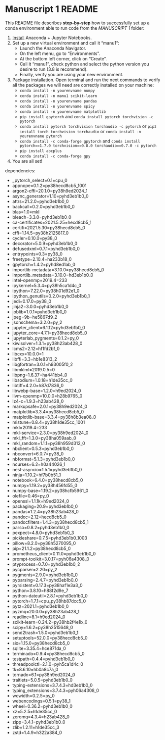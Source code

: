# Manuscript 1 README

This README file describes **step-by-step** how to successfully set up a conda environment able to run code from the *MANUSCRIPT 1* folder:

1. [Install](https://www.anaconda.com/products/individual) Anaconda + Jupyter Notebooks.
2. Set up a new virtual environment and call it “manu1”:
	- Launch the Anaconda Navigator.
	- On the left menu, go to “Environments”.
	- At the bottom left corner, click on “Create”.
	- Call it “manu1”, check python and select the python version you desire to run (3.8 is recommend).
	- Finally, verify you are using your new environment.
3. Package installation. Open terminal and run the next commands to verify all the packages we will need are correctly installed on your machine:
	- `conda install -n yourenvname numpy`
	- `conda install -n manu1 scikit-learn` 
	- `conda install -n yourenvname pandas`
	- `conda install -n yourenvname spicy`
	- `conda install -n yourenvname matplotlib`
	- `pip install gpytorch` and `conda install pytorch torchvision -c pytorch`
	- `conda install pytorch torchvision torchaudio -c pytorch` or `pip3 install torch torchvision torchaudio` or `conda install -n yourenvname pytorch`
	- `conda install -c conda-forge gpytorch` and `conda install pytorch==1.7.0 torchvision==0.8.0 torchaudio==0.7.0 -c pytorch`
	- `pip install abcplus`
	- `conda install -c conda-forge gpy`
4. You are all set!

dependencies:
  - _pytorch_select=0.1=cpu_0
  - appnope=0.1.2=py38hecd8cb5_1001
  - argon2-cffi=20.1.0=py38h9ed2024_1
  - async_generator=1.10=pyhd3eb1b0_0
  - attrs=21.2.0=pyhd3eb1b0_0
  - backcall=0.2.0=pyhd3eb1b0_0
  - blas=1.0=mkl
  - bleach=3.3.0=pyhd3eb1b0_0
  - ca-certificates=2021.5.25=hecd8cb5_1
  - certifi=2021.5.30=py38hecd8cb5_0
  - cffi=1.14.5=py38h2125817_0
  - cycler=0.10.0=py38_0
  - decorator=5.0.9=pyhd3eb1b0_0
  - defusedxml=0.7.1=pyhd3eb1b0_0
  - entrypoints=0.3=py38_0
  - freetype=2.10.4=ha233b18_0
  - gpytorch=1.4.2=pyhd8ed1ab_0
  - importlib-metadata=3.10.0=py38hecd8cb5_0
  - importlib_metadata=3.10.0=hd3eb1b0_0
  - intel-openmp=2019.4=233
  - ipykernel=5.3.4=py38h5ca1d4c_0
  - ipython=7.22.0=py38h01d92e1_0
  - ipython_genutils=0.2.0=pyhd3eb1b0_1
  - jedi=0.17.0=py38_0
  - jinja2=3.0.0=pyhd3eb1b0_0
  - joblib=1.0.1=pyhd3eb1b0_0
  - jpeg=9b=he5867d9_2
  - jsonschema=3.2.0=py_2
  - jupyter_client=6.1.12=pyhd3eb1b0_0
  - jupyter_core=4.7.1=py38hecd8cb5_0
  - jupyterlab_pygments=0.1.2=py_0
  - kiwisolver=1.3.1=py38h23ab428_0
  - lcms2=2.12=hf1fd2bf_0
  - libcxx=10.0.0=1
  - libffi=3.3=hb1e8313_2
  - libgfortran=3.0.1=h93005f0_2
  - libmklml=2019.0.5=0
  - libpng=1.6.37=ha441bb4_0
  - libsodium=1.0.18=h1de35cc_0
  - libtiff=4.2.0=h87d7836_0
  - libwebp-base=1.2.0=h9ed2024_0
  - llvm-openmp=10.0.0=h28b9765_0
  - lz4-c=1.9.3=h23ab428_0
  - markupsafe=2.0.1=py38h9ed2024_0
  - matplotlib=3.3.4=py38hecd8cb5_0
  - matplotlib-base=3.3.4=py38h8b3ea08_0
  - mistune=0.8.4=py38h1de35cc_1001
  - mkl=2019.4=233
  - mkl-service=2.3.0=py38h9ed2024_0
  - mkl_fft=1.3.0=py38ha059aab_0
  - mkl_random=1.1.1=py38h959d312_0
  - nbclient=0.5.3=pyhd3eb1b0_0
  - nbconvert=6.0.7=py38_0
  - nbformat=5.1.3=pyhd3eb1b0_0
  - ncurses=6.2=h0a44026_1
  - nest-asyncio=1.5.1=pyhd3eb1b0_0
  - ninja=1.10.2=hf7b0b51_1
  - notebook=6.4.0=py38hecd8cb5_0
  - numpy=1.19.2=py38h456fd55_0
  - numpy-base=1.19.2=py38hcfb5961_0
  - olefile=0.46=py_0
  - openssl=1.1.1k=h9ed2024_0
  - packaging=20.9=pyhd3eb1b0_0
  - pandas=1.2.4=py38h23ab428_0
  - pandoc=2.12=hecd8cb5_0
  - pandocfilters=1.4.3=py38hecd8cb5_1
  - parso=0.8.2=pyhd3eb1b0_0
  - pexpect=4.8.0=pyhd3eb1b0_3
  - pickleshare=0.7.5=pyhd3eb1b0_1003
  - pillow=8.2.0=py38h5270095_0
  - pip=21.1.2=py38hecd8cb5_0
  - prometheus_client=0.11.0=pyhd3eb1b0_0
  - prompt-toolkit=3.0.17=pyh06a4308_0
  - ptyprocess=0.7.0=pyhd3eb1b0_2
  - pycparser=2.20=py_2
  - pygments=2.9.0=pyhd3eb1b0_0
  - pyparsing=2.4.7=pyhd3eb1b0_0
  - pyrsistent=0.17.3=py38haf1e3a3_0
  - python=3.8.10=h88f2d9e_7
  - python-dateutil=2.8.1=pyhd3eb1b0_0
  - pytorch=1.7.1=cpu_py38hb87dcc5_0
  - pytz=2021.1=pyhd3eb1b0_0
  - pyzmq=20.0.0=py38h23ab428_1
  - readline=8.1=h9ed2024_0
  - scikit-learn=0.24.2=py38hb2f4e1b_0
  - scipy=1.6.2=py38h2515648_0
  - send2trash=1.5.0=pyhd3eb1b0_1
  - setuptools=52.0.0=py38hecd8cb5_0
  - six=1.15.0=py38hecd8cb5_0
  - sqlite=3.35.4=hce871da_0
  - terminado=0.9.4=py38hecd8cb5_0
  - testpath=0.4.4=pyhd3eb1b0_0
  - threadpoolctl=2.1.0=pyh5ca1d4c_0
  - tk=8.6.10=hb0a8c7a_0
  - tornado=6.1=py38h9ed2024_0
  - traitlets=5.0.5=pyhd3eb1b0_0
  - typing-extensions=3.7.4.3=hd3eb1b0_0
  - typing_extensions=3.7.4.3=pyh06a4308_0
  - wcwidth=0.2.5=py_0
  - webencodings=0.5.1=py38_1
  - wheel=0.36.2=pyhd3eb1b0_0
  - xz=5.2.5=h1de35cc_0
  - zeromq=4.3.4=h23ab428_0
  - zipp=3.4.1=pyhd3eb1b0_0
  - zlib=1.2.11=h1de35cc_3
  - zstd=1.4.9=h322a384_0





		

